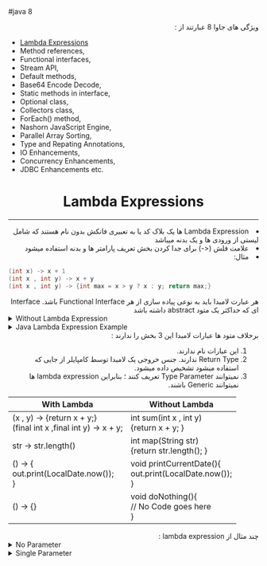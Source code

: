 #java 8
<p dir="rtl">
ویژگی های جاوا 8 عبارتند از :
</p>

- [Lambda Expressions](#lambda-expressions)
- Method references,
- Functional interfaces,
- Stream API,
- Default methods,
- Base64 Encode Decode,
- Static methods in interface,
- Optional class,
- Collectors class,
- ForEach() method,
- Nashorn JavaScript Engine,
- Parallel Array Sorting,
- Type and Repating Annotations,
- IO Enhancements,
- Concurrency Enhancements,
- JDBC Enhancements etc.


<div align="center">

# Lambda Expressions
</div>

---

<div dir="rtl">

<li>
 Lambda Expression ها یک بلاک کد یا به تعبیری فانکش بدون نام هستند که شامل لیستی از   
  ورودی ها و یک بدنه میباشد
</li>
<li>
علامت فلش (<-) برای جدا کردن بخش تعریف پارامتر ها و بدنه استفاده میشود
</li>
<li>
مثال:
</li>
</div>

``` java
(int x) -> x + 1
(int x , int y) -> x + y
(int x , int y) -> {int max = x > y ? x : y; return max;}
```

<div dir="rtl">
هر عبارت لامبدا باید به نوعی پیاده سازی از هر  Functional Interface باشد. Interface ای که حداکثر یک متود
abstract داشته باشد
</div>

<details>
<summary>Without Lambda Expression</summary>

```java
interface Drawable{  
    public void draw();  
}  
public class LambdaExpressionExample {  
    public static void main(String[] args) {  
        int width=10;  
  
        //without lambda, Drawable implementation using anonymous class  
        Drawable d=new Drawable(){  
            public void draw(){System.out.println("Drawing "+width);}  
        };  
        d.draw();  
    }  
} 
```
</details>

<details>
<summary>Java Lambda Expression Example</summary>

```java
@FunctionalInterface  //It is optional  
interface Drawable{  
public void draw();  
}

public class LambdaExpressionExample2 {  
public static void main(String[] args) {  
int width=10;

        //with lambda  
        Drawable d2=()->{  
            System.out.println("Drawing "+width);  
        };  
        d2.draw();  
    }  
} 
```
</details>

<div dir="rtl">
برخلاف متود ها عبارات لامبدا این 3 بخش را ندارند :

1) این عبارات نام ندارند.
2) Return Type ندارند. جنس خروجی یک لامبدا توسط کامپایلر از جایی که استفاده میشود تشخیص
   داده میشود. 
3) نمیتوانند  Type Parameter تعریف کنند ؛ بنابراین lambda expression ها نمیتوانند Generic باشند.
</div>

| With Lambda                                                           | Without Lambda                                                    |
|-----------------------------------------------------------------------|-------------------------------------------------------------------|
| (x , y) -> {return x + y;} <br/> (final int x ,final int y) -> x + y; | int sum(int x , int y) <br/> {return x + y; }                     |
| str -> str.length()                                                   | int map(String str) <br/> {return str.length(); }                 |
| () -> { <br/> out.print(LocalDate.now()); <br/> }                     | void printCurrentDate(){<br/> out.print(LocalDate.now()); <br/> } |
| () -> {}                                                              | void doNothing(){ <br/> // No Code goes here<br/>  }              |

<div dir="rtl">
چند مثال از lambda expression : 
</div>

<details>
<summary>No Parameter</summary>

```java
interface Sayable{  
    public String say();  
}  

public class LambdaExpressionExample3{
    public static void main(String[] args) {  
        Sayable s=()->{  
            return "I have nothing to say.";  
        };  
        System.out.println(s.say());  
    }  
}  
```
</details>
<details>
<summary>Single Parameter</summary>

```java
interface Sayable{
    public String say(String name);
}

public class LambdaExpressionExample4{
    public static void main(String[] args) {

        // Lambda expression with single parameter.  
        Sayable s1=(name)->{
            return "Hello, "+name;
        };
        System.out.println(s1.say("Sonoo"));

        // You can omit function parentheses    
        Sayable s2= name ->{
            return "Hello, "+name;
        };
        System.out.println(s2.say("Sonoo"));
    }
}  
```
</details>